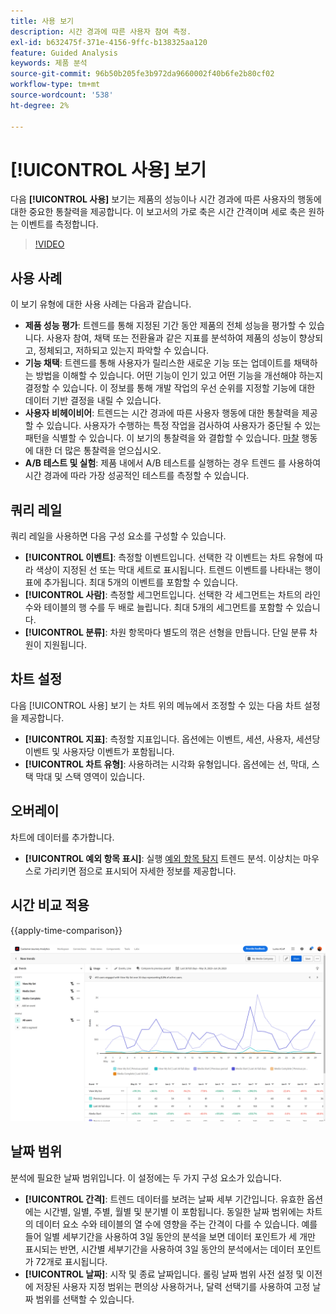 ```yaml
---
title: 사용 보기
description: 시간 경과에 따른 사용자 참여 측정.
exl-id: b632475f-371e-4156-9ffc-b138325aa120
feature: Guided Analysis
keywords: 제품 분석
source-git-commit: 96b50b205fe3b972da9660002f40b6fe2b80cf02
workflow-type: tm+mt
source-wordcount: '538'
ht-degree: 2%

---
```


# [!UICONTROL 사용] 보기

다음 **[!UICONTROL 사용]** 보기는 제품의 성능이나 시간 경과에 따른 사용자의 행동에 대한 중요한 통찰력을 제공합니다. 이 보고서의 가로 축은 시간 간격이며 세로 축은 원하는 이벤트를 측정합니다.

>[!VIDEO](https://video.tv.adobe.com/v/3421666/?learn=on)

## 사용 사례

이 보기 유형에 대한 사용 사례는 다음과 같습니다.

* **제품 성능 평가**: 트렌드를 통해 지정된 기간 동안 제품의 전체 성능을 평가할 수 있습니다. 사용자 참여, 채택 또는 전환율과 같은 지표를 분석하여 제품의 성능이 향상되고, 정체되고, 저하되고 있는지 파악할 수 있습니다.
* **기능 채택**: 트렌드를 통해 사용자가 릴리스한 새로운 기능 또는 업데이트를 채택하는 방법을 이해할 수 있습니다. 어떤 기능이 인기 있고 어떤 기능을 개선해야 하는지 결정할 수 있습니다. 이 정보를 통해 개발 작업의 우선 순위를 지정할 기능에 대한 데이터 기반 결정을 내릴 수 있습니다.
* **사용자 비헤이비어**: 트렌드는 시간 경과에 따른 사용자 행동에 대한 통찰력을 제공할 수 있습니다. 사용자가 수행하는 특정 작업을 검사하여 사용자가 중단될 수 있는 패턴을 식별할 수 있습니다. 이 보기의 통찰력을 와 결합할 수 있습니다. [마찰](friction.md) 행동에 대한 더 많은 통찰력을 얻으십시오.
* **A/B 테스트 및 실험**: 제품 내에서 A/B 테스트를 실행하는 경우 트렌드 를 사용하여 시간 경과에 따라 가장 성공적인 테스트를 측정할 수 있습니다.

## 쿼리 레일

쿼리 레일을 사용하면 다음 구성 요소를 구성할 수 있습니다.

* **[!UICONTROL 이벤트]**: 측정할 이벤트입니다. 선택한 각 이벤트는 차트 유형에 따라 색상이 지정된 선 또는 막대 세트로 표시됩니다. 트렌드 이벤트를 나타내는 행이 표에 추가됩니다. 최대 5개의 이벤트를 포함할 수 있습니다.
* **[!UICONTROL 사람]**: 측정할 세그먼트입니다. 선택한 각 세그먼트는 차트의 라인 수와 테이블의 행 수를 두 배로 늘립니다. 최대 5개의 세그먼트를 포함할 수 있습니다.
* **[!UICONTROL 분류]**: 차원 항목마다 별도의 꺾은 선형을 만듭니다. 단일 분류 차원이 지원됩니다.

## 차트 설정

다음 [!UICONTROL 사용] 보기 는 차트 위의 메뉴에서 조정할 수 있는 다음 차트 설정을 제공합니다.

* **[!UICONTROL 지표]**: 측정할 지표입니다. 옵션에는 이벤트, 세션, 사용자, 세션당 이벤트 및 사용자당 이벤트가 포함됩니다.
* **[!UICONTROL 차트 유형]**: 사용하려는 시각화 유형입니다. 옵션에는 선, 막대, 스택 막대 및 스택 영역이 있습니다.

## 오버레이

차트에 데이터를 추가합니다.

* **[!UICONTROL 예외 항목 표시]**: 실행 [예외 항목 탐지](/help/analysis-workspace/virtual-analyst/c-anomaly-detection/anomaly-detection.md) 트렌드 분석. 이상치는 마우스로 가리키면 점으로 표시되어 자세한 정보를 제공합니다.

## 시간 비교 적용

{{apply-time-comparison}}

![사용 시간 비교](../assets/usage-compare.png)

## 날짜 범위

분석에 필요한 날짜 범위입니다. 이 설정에는 두 가지 구성 요소가 있습니다.

* **[!UICONTROL 간격]**: 트렌드 데이터를 보려는 날짜 세부 기간입니다. 유효한 옵션에는 시간별, 일별, 주별, 월별 및 분기별 이 포함됩니다. 동일한 날짜 범위에는 차트의 데이터 요소 수와 테이블의 열 수에 영향을 주는 간격이 다를 수 있습니다. 예를 들어 일별 세부기간을 사용하여 3일 동안의 분석을 보면 데이터 포인트가 세 개만 표시되는 반면, 시간별 세부기간을 사용하여 3일 동안의 분석에서는 데이터 포인트가 72개로 표시됩니다.
* **[!UICONTROL 날짜]**: 시작 및 종료 날짜입니다. 롤링 날짜 범위 사전 설정 및 이전에 저장된 사용자 지정 범위는 편의상 사용하거나, 달력 선택기를 사용하여 고정 날짜 범위를 선택할 수 있습니다.
